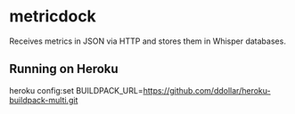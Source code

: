 metricdock
==========

Receives metrics in JSON via HTTP and stores them in Whisper databases.

Running on Heroku
-----------------
heroku config:set BUILDPACK\_URL=https://github.com/ddollar/heroku-buildpack-multi.git
